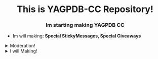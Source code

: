 <h1 align="center">This is YAGPDB-CC Repository!</h1>
<h3 align="center">Im starting making YAGPDB CC</h3>

- Im will making: **Special StickyMessages, Special Giveaways**

<details>
<summary>Moderation!</summary>

- [Folder](Auto_Moderation/Anti_Phishing)  
**•** [Clear](Auto_Moderation/Anti_Phishing/anti_phishing.yag) - This is a Custom Clear Command!
</details>

<details>
<summary>I will Making!</summary>

- [No Folder](ROOT)  
**•** StickyMessage - I will BlackWolf Code editing!
</details>
